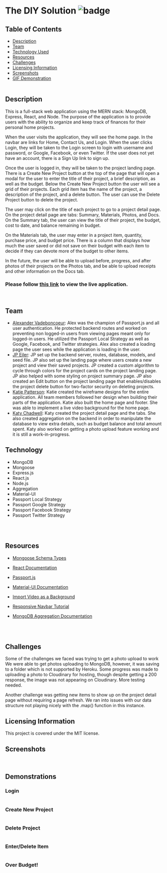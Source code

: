 # The DIY Solution ![badge](https://img.shields.io/badge/license-MIT-blue)

## Table of Contents

- [Description](#description)
- [Team](#team)
- [Technology Used](#technology)
- [Resources](#resources)
- [Challenges](#challenges)
- [Licensing Information](#licensing)
- [Screenshots](#screenshots)
- [GIF Demonstration](#demonstrations)
  <br>
  <br>

## Description

This is a full-stack web application using the MERN stack: MongoDB, Express, React, and Node. The purpose of the application is to provide users with the ability to organize and keep track of finances for their personal home projects.

When the user visits the application, they will see the home page. In the navbar are links for Home, Contact Us, and Login. When the user clicks Login, they will be taken to the Login screen to login with username and password, or Google, Facebook, or even Twitter. If the user does not yet have an account, there is a Sign Up link to sign up.

Once the user is logged in, they will be taken to the project landing page. There is a Create New Project button at the top of the page that will open a modal for the user to enter the title of their project, a brief description, as well as the budget. Below the Create New Project button the user will see a grid of their projects. Each grid item has the name of the project, a description of the project, and a delete button. The user can use the Delete Project button to delete the project.

The user may click on the title of each project to go to a project detail page. On the project detail page are tabs: Summary, Materials, Photos, and Docs. On the Summary tab, the user can view the title of their project, the budget, cost to date, and balance remaining in budget.

On the Materials tab, the user may enter in a project item, quantity, purchase price, and budget price. There is a column that displays how much the user saved or did not save on their budget with each item to decide if they can devote more of the budget to other items.

In the future, the user will be able to upload before, progress, and after photos of their projects on the Photos tab, and be able to upload receipts and other information on the Docs tab.

### Please follow [this link](https://warm-caverns-74106.herokuapp.com/) to view the live application.

<br>

## Team

- [Alexander Vadeboncoeur](https://github.com/Alexva397): Alex was the champion of Passport.js and all user authentication. He protected backend routes and worked on preventing non logged-in users from viewing pages meant only for logged-in users. He utilized the Passport Local Strategy as well as Google, Facebook, and Twitter strategies. Alex also created a loading page the user sees while the application is loading in the user.
- [JP Eiler](https://github.com/jpeiler97): JP set up the backend server, routes, database, models, and seed file. JP also set up the landing page where users create a new project and view their saved projects. JP created a custom algorithm to cycle through colors for the project cards on the project landing page. JP also helped with some styling on project summary page. JP also created an Edit button on the project landing page that enables/disables the project delete button for two-factor security on deleting projects.
- [Katie Patterson](https://github.com/ktp1451): Katie created the wireframe designs for the entire application. All team members followed her design when building their parts of the application. Katie also built the home page and footer. She was able to implement a live video background for the home page.
- [Katy Chadwell](https://github.com/klay824): Katy created the project detail page and the tabs. She also created aggregation on the backend in order to manipulate the database to view extra details, such as budget balance and total amount spent. Katy also worked on getting a photo upload feature working and it is still a work-in-progress.

## Technology

- MongoDB
- Mongoose
- Express.js
- React.js
- Node.js
- Aggregation
- Material-UI
- Passport Local Strategy
- Passport Google Strategy
- Passport Facebook Strategy
- Passport Twitter Strategy

<br>
<br>

## Resources

- [Mongoose Schema Types](https://mongoosejs.com/docs/schematypes.html)
- [React Documentation](https://reactjs.org/)
- [Passport.js](http://www.passportjs.org/)
- [Material-UI Documentation](https://material-ui.com/)
- [Import Video as a Background](https://www.youtube.com/watch?v=I2UBjN5ER4s&list=PLOQsaN6kJ6BrcAsj9Fhe5pj8dxNn9RFKp&index=4&t=80s)
- [Responsive Navbar Tutorial](https://betterprogramming.pub/making-a-basic-header-responsive-with-materialui-and-react-2198fac923c8)
- [MongoDB Aggregation Documentation](https://docs.mongodb.com/manual/aggregation/)

  <br>
  <br>

## Challenges

Some of the challenges we faced was trying to get a photo upload to work We were able to get photos uploading to MongoDB, however, it was saving to a folder which is not supported by Heroku. Some progress was made to uploading a photo to Cloudinary for hosting, though despite getting a 200 response, the image was not appearing on Cloudinary. More testing needed.

Another challenge was getting new items to show up on the project detail page without requiring a page refresh. We ran into issues with our data structure not playing nicely with the .map() function in this instance.

## Licensing Information

This project is covered under the MIT license.

## Screenshots

![]()
![]()

## Demonstrations

### Login

![]()

### Create New Project

![]()

### Delete Project

![]()

### Enter/Delete Item

![]()

### Over Budget!

![]()
